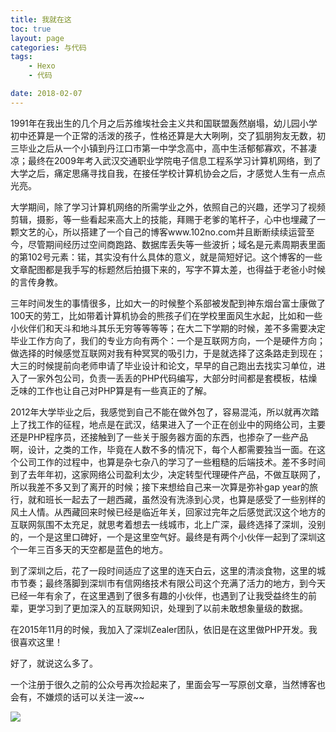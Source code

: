 ```yaml
---
title: 我就在这
toc: true
layout: page
categories: 与代码
tags:
	- Hexo
	- 代码

date: 2018-02-07
---
```


1991年在我出生的几个月之后苏维埃社会主义共和国联盟轰然崩塌，幼儿园小学初中还算是一个正常的活泼的孩子，性格还算是大大咧咧，交了狐朋狗友无数，初三毕业之后从一个小镇到丹江口市第一中学念高中，高中生活郁郁寡欢，不甚凄凉；最终在2009年考入武汉交通职业学院电子信息工程系学习计算机网络，到了大学之后，痛定思痛寻找自我，在接任学校计算机协会之后，才感觉人生有一点点光亮。

大学期间，除了学习计算机网络的所需学业之外，依照自己的兴趣，还学习了视频剪辑，摄影，等一些看起来高大上的技能，拜赐于老爹的笔杆子，心中也埋藏了一颗文艺的心，所以搭建了一个自己的博客www.102no.com并且断断续续运营至今，尽管期间经历过空间商跑路、数据库丢失等一些波折；域名是元素周期表里面的第102号元素：锘，其实没有什么具体的意义，就是简短好记。这个博客的一些文章配图都是我手写的标题然后拍摄下来的，写字不算太差，也得益于老爸小时候的言传身教。

三年时间发生的事情很多，比如大一的时候整个系部被发配到神东烟台富士康做了100天的劳工，比如带着计算机协会的熊孩子们在学校里面风生水起，比如和一些小伙伴们和天斗和地斗其乐无穷等等等等；在大二下学期的时候，差不多需要决定毕业工作方向了，我们的专业方向有两个：一个是互联网方向，一个是硬件方向；做选择的时候感觉互联网对我有种冥冥的吸引力，于是就选择了这条路走到现在；大三的时候提前向老师申请了毕业设计和论文，早早的自己跑出去找实习单位，进入了一家外包公司，负责一丢丢的PHP代码编写，大部分时间都是套模板，枯燥乏味的工作也让自己对PHP算是有一些真正的了解。

2012年大学毕业之后，我感觉到自己不能在做外包了，容易混沌，所以就再次踏上了找工作的征程，地点是在武汉，结果进入了一个正在创业中的网络公司，主要还是PHP程序员，还接触到了一些关于服务器方面的东西，也掺杂了一些产品啊，设计，之类的工作，毕竟在人数不多的情况下，每个人都需要独当一面。在这个公司工作的过程中，也算是杂七杂八的学习了一些粗糙的后端技术。差不多时间到了去年年初，这家网络公司盈利太少，决定转型代理硬件产品，不做互联网了，所以我差不多又到了离开的时候；接下来想给自己来一次算是弥补gap year的旅行，就和班长一起去了一趟西藏，虽然没有洗涤到心灵，也算是感受了一些别样的风土人情。从西藏回来时候已经是临近年关，回家过完年之后感觉武汉这个地方的互联网氛围不太充足，就思考着想去一线城市，北上广深，最终选择了深圳，没别的，一个是这里口碑好，一个是这里空气好。最终是有两个小伙伴一起到了深圳这个一年三百多天的天空都是蓝色的地方。

到了深圳之后，花了一段时间适应了这里的连天白云，这里的清淡食物，这里的城市节奏；最终落脚到深圳市有信网络技术有限公司这个充满了活力的地方，到今天已经一年有余了，在这里遇到了很多有趣的小伙伴，也遇到了让我受益终生的前辈，更学习到了更加深入的互联网知识，处理到了以前未敢想象量级的数据。

在2015年11月的时候，我加入了深圳Zealer团队，依旧是在这里做PHP开发。我很喜欢这里！

好了，就说这么多了。

一个注册于很久之前的公众号再次捡起来了，里面会写一写原创文章，当然博客也会有，不嫌烦的话可以关注一波~~

![](https://i.loli.net/2020/11/16/7kT8gNZjuI3Kmex.png)
